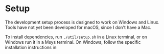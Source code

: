 
# Setup

The development setup process is designed to work on Windows and Linux. Tools have not yet been developed for macOS, since I don't have a Mac.

To install dependencies, run `./util/setup.sh` in a Linux terminal, or on Windows run it in a Msys terminal. On Windows, follow the specific installation instructions in 